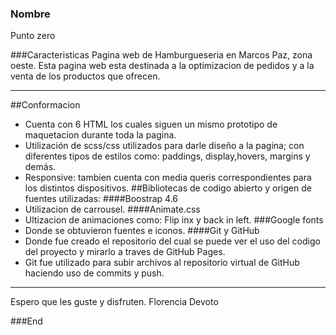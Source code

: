### Nombre
Punto zero


###Caracteristicas
Pagina web de Hamburgueseria en Marcos Paz, zona oeste. Esta pagina web esta destinada a la optimizacion de pedidos y a la venta de los productos que ofrecen.

-------------
##Conformacion
- Cuenta con 6 HTML los cuales siguen un mismo prototipo de maquetacion durante toda la pagina. 
- Utilización de scss/css utilizados para darle diseño a la pagina; con diferentes tipos de estilos como: paddings, display,hovers, margins y demás.
- Responsive: tambien cuenta con media queris correspondientes para los distintos dispositivos.
##Bibliotecas de codigo abierto y origen de fuentes utilizadas:
####Boostrap 4.6
 - Utilizacion de carrousel.
 ####Animate.css
 - Ultizacion de animaciones como: Flip inx y back in left.
 ###Google fonts 
 - Donde se obtuvieron fuentes e iconos.
 ####Git y GitHub 
 - Donde fue creado el repositorio del cual se puede ver el uso del codigo del proyecto y mirarlo a traves de GitHub Pages. 
 - Git fue utilizado para subir archivos al repositorio virtual de GitHub haciendo uso de commits y push.
 
-------------
Espero que les guste y disfruten. 
Florencia Devoto


###End